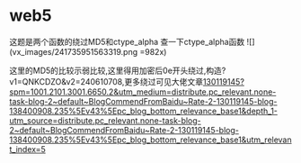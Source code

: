 # web5
这题是两个函数的绕过MD5和ctype_alpha
查一下ctype_alpha函数
![](vx_images/241735951563319.png =982x)

这里的MD5的比较示弱比较,这里得用加密后0e开头绕过,构造?v1=QNKCDZO&v2=240610708,更多绕过可见大佬文章[130119145?spm=1001.2101.3001.6650.2&utm_medium=distribute.pc_relevant.none-task-blog-2~default~BlogCommendFromBaidu~Rate-2-130119145-blog-138400908.235%5Ev43%5Epc_blog_bottom_relevance_base1&depth_1-utm_source=distribute.pc_relevant.none-task-blog-2~default~BlogCommendFromBaidu~Rate-2-130119145-blog-138400908.235%5Ev43%5Epc_blog_bottom_relevance_base1&utm_relevant_index=5](https://blog.csdn.net/weixin_54438700/article/details/130119145?spm=1001.2101.3001.6650.2&utm_medium=distribute.pc_relevant.none-task-blog-2~default~BlogCommendFromBaidu~Rate-2-130119145-blog-138400908.235%5Ev43%5Epc_blog_bottom_relevance_base1&depth_1-utm_source=distribute.pc_relevant.none-task-blog-2~default~BlogCommendFromBaidu~Rate-2-130119145-blog-138400908.235%5Ev43%5Epc_blog_bottom_relevance_base1&utm_relevant_index=5)